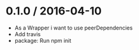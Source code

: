 
0.1.0 / 2016-04-10
==================

  * As a Wrapper i want to use peerDependencies
  * Add travis
  * package: Run npm init
